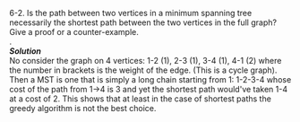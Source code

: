 6-2. Is the path between two vertices in a minimum spanning tree necessarily the shortest path between the two vertices in the full graph? 
Give a proof or a counter-example.   
.   
***Solution***   
No consider the graph on 4 vertices: 1-2 (1), 2-3 (1), 3-4 (1), 4-1 (2) where the number in brackets is the weight of the edge. (This
is a cycle graph). Then a MST is one that is simply a long chain starting from 1: 1-2-3-4 whose cost of the path from 1->4 is 3 and yet
the shortest path would've taken 1-4 at a cost of 2. This shows that at least in the case of shortest paths the 
greedy algorithm is not the best choice.
